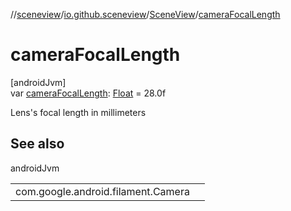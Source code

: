 //[sceneview](../../../index.md)/[io.github.sceneview](../index.md)/[SceneView](index.md)/[cameraFocalLength](camera-focal-length.md)

# cameraFocalLength

[androidJvm]\
var [cameraFocalLength](camera-focal-length.md): [Float](https://kotlinlang.org/api/latest/jvm/stdlib/kotlin/-float/index.html) = 28.0f

Lens's focal length in millimeters

## See also

androidJvm

| | |
|---|---|
| com.google.android.filament.Camera |  |
